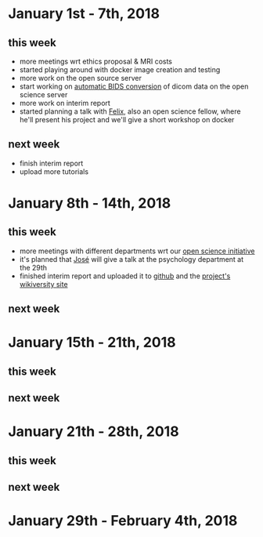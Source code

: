 # January 1st - 7th, 2018
## this week
- more meetings wrt ethics proposal & MRI costs 
- started playing around with docker image creation and testing
- more work on the open source server
- start working on [automatic BIDS conversion](https://github.com/nipy/heudiconv) of dicom data on the open science server 
- more work on interim report
- started planning a talk with [Felix](https://github.com/Felix11H), also an open science fellow, where he'll present
his project and we'll give a short workshop on docker
  
## next week
- finish interim report
- upload more tutorials

# January 8th - 14th, 2018
## this week
- more meetings with different departments wrt our [open science initiative](https://openscienceinitiativeuniversitymarburg.github.io)
- it's planned that [José](https://github.com/JoseAlanis) will give a talk at the psychology department
at the 29th
- finished interim report and uploaded it to [github](https://github.com/PeerHerholz/open_science_fellowship_project/blob/master/open%20lab%20notebook/ALPACA_Zwischenbericht.md)
and the [project's wikiversity site](https://de.wikiversity.org/wiki/Wikiversity:Fellow-Programm_Freies_Wissen/Einreichungen/ALPACA_–_Automated_Labelling_and_Parcellation_of_Auditory_Cortex_Areas/Zwischenbericht)

## next week


# January 15th - 21th, 2018

## this week


## next week


# January 21th - 28th, 2018

## this week


## next week


# January 29th - February 4th, 2018
